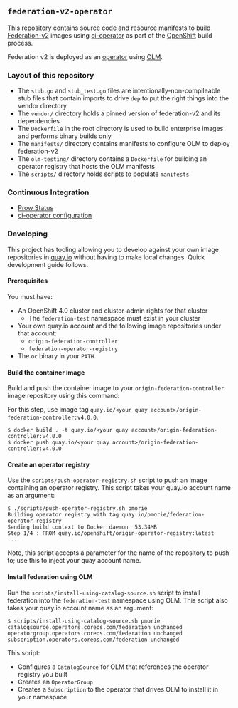 ## `federation-v2-operator`

This repository contains source code and resource manifests to build
[Federation-v2](https://github.com/kubernetes-sigs/federation-v2) images
using [ci-operator](https://github.com/openshift/ci-operator) as part of the
[OpenShift](https://openshift.com) build process.

Federation v2 is deployed as an [operator](https://coreos.com/operators) using
[OLM](https://github.com/operator-framework/operator-lifecycle-management).

### Layout of this repository

- The `stub.go` and `stub_test.go` files are intentionally-non-compileable stub
  files that contain imports to drive `dep` to put the right things into the
  vendor directory
- The `vendor/` directory holds a pinned version of federation-v2 and its
  dependencies
- The `Dockerfile` in the root directory is used to build enterprise images and
  performs binary builds only
- The `manifests/` directory contains manifests to configure OLM to deploy
  federation-v2
- The `olm-testing/` directory contains a `Dockerfile` for building an operator
  registry that hosts the OLM manifests
- The `scripts/` directory holds scripts to populate `manifests`

### Continuous Integration

- [Prow Status](https://deck-ci.svc.ci.openshift.org/?repo=openshift%2Ffederation-v2-operator)
- [ci-operator configuration](https://github.com/openshift/release/blob/master/ci-operator/config/openshift/federation-v2-operator/openshift-federation-v2-operator-master.yaml)

### Developing

This project has tooling allowing you to develop against your own image
repositories in [quay.io](quay.io) without having to make local changes. Quick
development guide follows.

#### Prerequisites

You must have:

- An OpenShift 4.0 cluster and cluster-admin rights for that cluster
  - The `federation-test` namespace must exist in your cluster
- Your own quay.io account and the following image repositories under that account:
  - `origin-federation-controller`
  - `federation-operator-registry`
- The `oc` binary in your `PATH`

#### Build the container image

Build and push the container image to your `origin-federation-controller` image
repository using this command:

For this step, use image tag `quay.io/<your quay account>/origin-federation-controller:v4.0.0`.

```
$ docker build . -t quay.io/<your quay account>/origin-federation-controller:v4.0.0
$ docker push quay.io/<your quay account>/origin-federation-controller:v4.0.0
```

#### Create an operator registry

Use the `scripts/push-operator-registry.sh` script to push an image containing
an operator registry. This script takes your quay.io account name as an argument:

```
$ ./scripts/push-operator-registry.sh pmorie
Building operator registry with tag quay.io/pmorie/federation-operator-registry
Sending build context to Docker daemon  53.34MB
Step 1/4 : FROM quay.io/openshift/origin-operator-registry:latest
...
```

Note, this script accepts a parameter for the name of the repository to push to;
use this to inject your quay account name.

#### Install federation using OLM

Run the `scripts/install-using-catalog-source.sh` script to install federation
into the `federation-test` namespace using OLM. This script also takes your
quay.io account name as an argument:

```
$ scripts/install-using-catalog-source.sh pmorie
catalogsource.operators.coreos.com/federation unchanged
operatorgroup.operators.coreos.com/federation unchanged
subscription.operators.coreos.com/federation unchanged
```

This script:

- Configures a `CatalogSource` for OLM that references the operator registry you built
- Creates an `OperatorGroup` 
- Creates a `Subscription` to the operator that drives OLM to install it in your namespace
